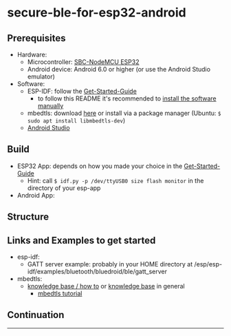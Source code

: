 # secure-ble-for-esp32-android
<!-- use ToC -->
## Prerequisites
- Hardware:
	- Microcontroller: [SBC-NodeMCU ESP32](https://joy-it.net/en/products/SBC-NodeMCU-ESP32)
	- Android device: Android 6.0 or higher (or use the Android Studio emulator)
- Software:
	- ESP-IDF: follow the [Get-Started-Guide](https://docs.espressif.com/projects/esp-idf/en/latest/esp32/get-started/index.html)
		- to follow this README it's recommended to [install the software manually](https://docs.espressif.com/projects/esp-idf/en/latest/esp32/get-started/index.html)
	- mbedtls: download [here](https://tls.mbed.org/download) or install via a package manager (Ubuntu: `$ sudo apt install libmbedtls-dev`)
	- [Android Studio](https://developer.android.com/studio)

## Build
- ESP32 App: depends on how you made your choice in the [Get-Started-Guide](https://docs.espressif.com/projects/esp-idf/en/latest/esp32/get-started/index.html)
	- Hint: call `$ idf.py -p /dev/ttyUSB0 size flash monitor` in the directory of your esp-app
- Android App:
## Structure
<!-- TLS over BLE ... -->

## Links and Examples to get started
- esp-idf:
	- GATT server example: probably in your HOME directory at /esp/esp-idf/examples/bluetooth/bluedroid/ble/gatt_server
- mbedtls:
	- [knowledge base / how to](https://tls.mbed.org/kb/how-to) or [knowledge base](https://tls.mbed.org/kb) in general
		- [mbedtls tutorial](https://tls.mbed.org/kb/how-to/mbedtls-tutorial)

## Continuation


---

<!--
## Developing ESP32
- install the [Arduino IDE](https://www.arduino.cc/en/software)
	- follow this [ESP32 Manual](https://joy-it.net/files/files/Produkte/SBC-NodeMCU-ESP32/SBC-NodeMCU-ESP32-Manual-20200320.pdf)
	- install the "ESP32 BLE Arduino" library ([further information](https://www.arduino.cc/reference/en/libraries/esp32-ble-arduino/))
		- open the Arduino IDE -> Tools -> Manage Libraries -> Search "ESP32 BLE Arduino" -> install
-->